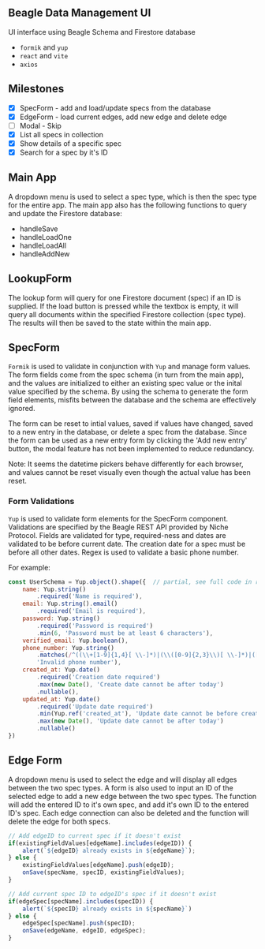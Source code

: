 ## Beagle Data Management UI
UI interface using Beagle Schema and Firestore database
* `formik` and `yup`
* `react` and `vite`
* `axios`

## Milestones
- [x] SpecForm - add and load/update specs from the database
- [x] EdgeForm - load current edges, add new edge and delete edge
- [ ] Modal - Skip 
- [x] List all specs in collection 
- [x] Show details of a specific spec 
- [x] Search for a spec by it's ID 

## Main App
A dropdown menu is used to select a spec type, which is then the spec type for the entire app. The main app also has the following functions to query and update the Firestore database:
* handleSave
* handleLoadOne
* handleLoadAll
* handleAddNew

## LookupForm
The lookup form will query for one Firestore document (spec) if an ID is supplied. If the load button is pressed while the textbox is empty, it will query all documents within the specified Firestore collection (spec type). The results will then be saved to the state within the main app.

## SpecForm
`Formik` is used to validate in conjunction with `Yup` and manage form values. The form fields come from the spec schema (in turn from the main app), and the values are initialized to either an existing spec value or the inital value specified by the schema. By using the schema to generate the form field elements, misfits between the database and the schema are effectively ignored. 

The form can be reset to intial values, saved if values have changed, saved to a new entry in the database, or delete a spec from the database. Since the form can be used as a new entry form by clicking the 'Add new entry' button, the modal feature has not been implemented to reduce redundancy. 

Note: It seems the datetime pickers behave differently for each browser, and values cannot be reset visually even though the actual value has been reset. 

### Form Validations
`Yup` is used to validate form elements for the SpecForm component. Validations are specified by the Beagle REST API provided by Niche Protocol. Fields are validated for type, required-ness and dates are validated to be before current date. The creation date for a spec must be before all other dates. Regex is used to validate a basic phone number. 

For example:

``` javascript
const UserSchema = Yup.object().shape({  // partial, see full code in repo
    name: Yup.string()
        .required('Name is required'),
    email: Yup.string().email()
        .required('Email is required'),
    password: Yup.string()
        .required('Password is required')
        .min(6, 'Password must be at least 6 characters'),
    verified_email: Yup.boolean(),
    phone_number: Yup.string()
        .matches(/^((\\+[1-9]{1,4}[ \\-]*)|(\\([0-9]{2,3}\\)[ \\-]*)|([0-9]{2,4})[ \\-]*)*?[0-9]{3,4}?[ \\-]*[0-9]{3,4}?$/, 
        'Invalid phone number'),
    created_at: Yup.date()
        .required('Creation date required')
        .max(new Date(), 'Create date cannot be after today')
        .nullable(),
    updated_at: Yup.date()
        .required('Update date required')
        .min(Yup.ref('created_at'), 'Update date cannot be before create date')
        .max(new Date(), 'Update date cannot be after today')
        .nullable()
})
```

## Edge Form
A dropdown menu is used to select the edge and will display all edges between the two spec types. A form is also used to input an ID of the selected edge to add a new edge between the two spec types. The function will add the entered ID to it's own spec, and add it's own ID to the entered ID's spec. Each edge connection can also be deleted and the function will delete the edge for both specs.

```javascript
// Add edgeID to current spec if it doesn't exist
if(existingFieldValues[edgeName].includes(edgeID)) {
    alert(`${edgeID} already exists in ${edgeName}`);
} else {
    existingFieldValues[edgeName].push(edgeID);
    onSave(specName, specID, existingFieldValues);
}

// Add current spec ID to edgeID's spec if it doesn't exist
if(edgeSpec[specName].includes(specID)) {
    alert(`${specID} already exists in ${specName}`)
} else {
    edgeSpec[specName].push(specID);
    onSave(edgeName, edgeID, edgeSpec);
}
```